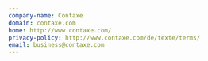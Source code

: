 ```yaml
---
company-name: Contaxe
domain: contaxe.com
home: http://www.contaxe.com/
privacy-policy: http://www.contaxe.com/de/texte/terms/
email: business@contaxe.com
---
```




